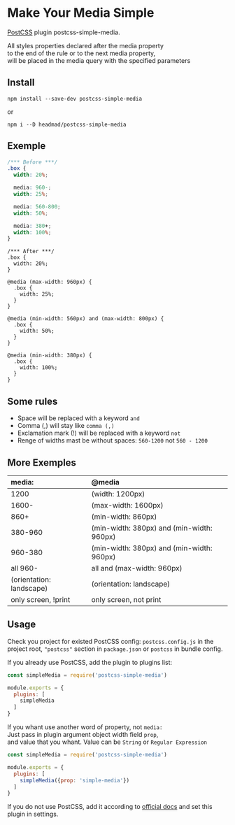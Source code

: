 # Make Your Media Simple

[PostCSS] plugin postcss-simple-media.

[PostCSS]: https://github.com/postcss/postcss

All styles properties declared after the media property<br>
to the end of the rule or to the next media property,<br>
will be placed in the media query with the specified parameters

## Install
```
npm install --save-dev postcss-simple-media
```
or
```
npm i --D headmad/postcss-simple-media
```

## Exemple
```css
/*** Before ***/
.box {
  width: 20%;

  media: 960-;
  width: 25%;

  media: 560-800;
  width: 50%;

  media: 380+;
  width: 100%;
}
```
```
/*** After ***/
.box {
  width: 20%;
}

@media (max-width: 960px) {
  .box {
    width: 25%;
  }
}

@media (min-width: 560px) and (max-width: 800px) {
  .box {
    width: 50%;
  }
}

@media (min-width: 380px) {
  .box {
    width: 100%;
  }
}

```
## Some rules
- Space will be replaced with a keyword `and`
- Comma (,) will stay like `comma (,)`
- Exclamation mark (!) will be replaced with a keyword `not`
- Renge of widths mast be without spaces: `560-1200` not `560 - 1200`

## More Exemples
| media:                   | @media                                    |
|:-------------------------|:------------------------------------------|
| 1200                     | (width: 1200px)                           |
| 1600-                    | (max-width: 1600px)                       |
| 860+                     | (min-width: 860px)                        |
| 380-960                  | (min-width: 380px) and (min-width: 960px) |
| 960-380                  | (min-width: 380px) and (min-width: 960px) |
| all 960-                 | all and (max-width: 960px)                |
| (orientation: landscape) | (orientation: landscape)                  |
| only screen, !print      | only screen, not print                    |

## Usage

Check you project for existed PostCSS config: `postcss.config.js`
in the project root, `"postcss"` section in `package.json`
or `postcss` in bundle config.

If you already use PostCSS, add the plugin to plugins list:

```javascript
const simpleMedia = require('postcss-simple-media')

module.exports = {
  plugins: [
    simpleMedia
  ]
}
```
If you whant use another word of property, not `media:`
<br>Just pass in plugin argument object width field `prop`,
<br>and value that you whant. Value can be `String` or `Regular Expression`

```javascript
const simpleMedia = require('postcss-simple-media')

module.exports = {
  plugins: [
    simpleMedia({prop: 'simple-media'})
  ]
}
```

If you do not use PostCSS, add it according to [official docs]
and set this plugin in settings.

[official docs]: https://github.com/postcss/postcss#usage
